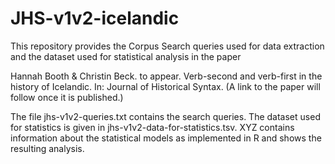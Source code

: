 # JHS-v1v2-icelandic

This repository provides the Corpus Search queries used for data extraction and the dataset used for statistical analysis in the paper

Hannah Booth & Christin Beck. to appear. Verb-second and verb-first in the history of Icelandic. In: Journal of Historical Syntax.
(A link to the paper will follow once it is published.)

The file jhs-v1v2-queries.txt contains the search queries.
The dataset used for statistics is given in jhs-v1v2-data-for-statistics.tsv.
XYZ contains information about the statistical models as implemented in R and shows the resulting analysis.
